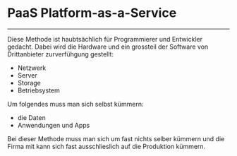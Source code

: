 # **PaaS** Platform-as-a-Service 
---
Diese Methode ist haubtsächlich für Programmierer und Entwickler gedacht. Dabei wird die Hardware und ein grossteil der Software von Drittanbieter zurverfühgung gestellt:
* Netzwerk
* Server
* Storage
* Betriebsystem

Um folgendes muss man sich selbst kümmern:
* die Daten 
* Anwendungen und Apps

Bei dieser Methode muss man sich um fast nichts selber kümmern und die Firma mit kann sich fast ausschlieslich auf die Produktion kümmern.